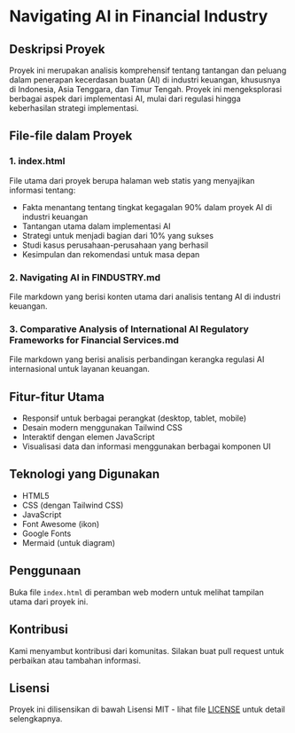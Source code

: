 # Navigating AI in Financial Industry

## Deskripsi Proyek
Proyek ini merupakan analisis komprehensif tentang tantangan dan peluang dalam penerapan kecerdasan buatan (AI) di industri keuangan, khususnya di Indonesia, Asia Tenggara, dan Timur Tengah. Proyek ini mengeksplorasi berbagai aspek dari implementasi AI, mulai dari regulasi hingga keberhasilan strategi implementasi.

## File-file dalam Proyek

### 1. index.html
File utama dari proyek berupa halaman web statis yang menyajikan informasi tentang:
- Fakta menantang tentang tingkat kegagalan 90% dalam proyek AI di industri keuangan
- Tantangan utama dalam implementasi AI
- Strategi untuk menjadi bagian dari 10% yang sukses
- Studi kasus perusahaan-perusahaan yang berhasil
- Kesimpulan dan rekomendasi untuk masa depan

### 2. Navigating AI in FINDUSTRY.md
File markdown yang berisi konten utama dari analisis tentang AI di industri keuangan.

### 3. Comparative Analysis of International AI Regulatory Frameworks for Financial Services.md
File markdown yang berisi analisis perbandingan kerangka regulasi AI internasional untuk layanan keuangan.

## Fitur-fitur Utama
- Responsif untuk berbagai perangkat (desktop, tablet, mobile)
- Desain modern menggunakan Tailwind CSS
- Interaktif dengan elemen JavaScript
- Visualisasi data dan informasi menggunakan berbagai komponen UI

## Teknologi yang Digunakan
- HTML5
- CSS (dengan Tailwind CSS)
- JavaScript
- Font Awesome (ikon)
- Google Fonts
- Mermaid (untuk diagram)

## Penggunaan
Buka file `index.html` di peramban web modern untuk melihat tampilan utama dari proyek ini.

## Kontribusi
Kami menyambut kontribusi dari komunitas. Silakan buat pull request untuk perbaikan atau tambahan informasi.

## Lisensi
Proyek ini dilisensikan di bawah Lisensi MIT - lihat file [LICENSE](LICENSE) untuk detail selengkapnya.